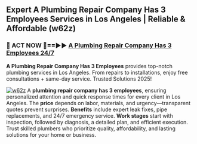 ## Expert A Plumbing Repair Company Has 3 Employees Services in Los Angeles | Reliable & Affordable (w62z)  

<h3>🚿 ACT NOW 🌟==►► <a href="https://tinyurl.com/2ne6vx2x" rel="nofollow">A Plumbing Repair Company Has 3 Employees 24/7</a></h3>

**A Plumbing Repair Company Has 3 Employees** provides top-notch plumbing services in Los Angeles. From repairs to installations, enjoy free consultations + same-day service. Trusted Solutions 2025!

[![w62z](https://i.imgur.com/4PFF4AK.jpeg)](https://tinyurl.com/2ne6vx2x)
A **plumbing repair company has 3 employees**, ensuring personalized attention and quick response times for every client in Los Angeles. The **price** depends on labor, materials, and urgency—transparent quotes prevent surprises. **Benefits** include expert leak fixes, pipe replacements, and 24/7 emergency service. **Work stages** start with inspection, followed by diagnosis, a detailed plan, and efficient execution. Trust skilled plumbers who prioritize quality, affordability, and lasting solutions for your home or business.